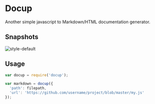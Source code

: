 # Docup

Another simple javascript to Markdown/HTML documentation generator.

## Snapshots

![style-default](http://xunuo.com/docup/master/snapshots/style-default.png)

## Usage

```js
var docup = require('docup');

var markdown = docup({
  'path': filepath,
  'url': 'https://github.com/username/project/blob/master/my.js'
});
```